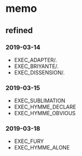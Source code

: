 # memo

## refined

### 2019-03-14

* EXEC_ADAPTER/.
* EXEC_BRIYANTE/.
* EXEC_DISSENSION/.

### 2019-03-15

* EXEC_SUBLIMATION
* EXEC_HYMME_DECLARE
* EXEC_HYMME_OBVIOUS

### 2019-03-18

* EXEC_FURY
* EXEC_HYMME_ALONE
